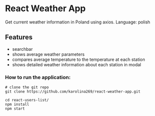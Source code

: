 # React Weather App

Get current weather information in Poland using axios.
Language: polish

## Features

- searchbar
- shows average weather parameters
- compares average temperature to the temperature at each station
- shows detailed weather information about each station in modal

### How to run the application:

```shell
# clone the git repo
git clone https://github.com/karolina269/react-weather-app.git

cd react-users-list/
npm install
npm start

```
